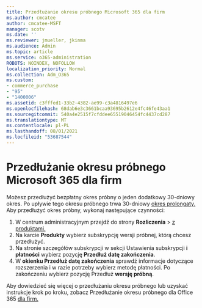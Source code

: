 ```yaml
---
title: Przedłużanie okresu próbnego Microsoft 365 dla firm
ms.author: cmcatee
author: cmcatee-MSFT
manager: scotv
ms.date: ''
ms.reviewer: jmueller, jkinma
ms.audience: Admin
ms.topic: article
ms.service: o365-administration
ROBOTS: NOINDEX, NOFOLLOW
localization_priority: Normal
ms.collection: Adm_O365
ms.custom:
- commerce_purchase
- "95"
- "1400006"
ms.assetid: c3fffed1-33b2-4382-ae99-c3a4816497e6
ms.openlocfilehash: 68dab6e3c3661bcaa93695b2612e4fc46fe43aa1
ms.sourcegitcommit: 540a4e2515f7cfddee65519046454fc4437cd287
ms.translationtype: MT
ms.contentlocale: pl-PL
ms.lasthandoff: 08/01/2021
ms.locfileid: "53687544"
---
```

# <a name="extend-your-trial-for-microsoft-365-for-business"></a>Przedłużanie okresu próbnego Microsoft 365 dla firm

Możesz przedłużyć bezpłatny okres próbny o jeden dodatkowy 30-dniowy okres. Po upływie tego okresu próbnego trwa 30-dniowy [okres prolongaty.](/alchemyinsights/grace-period-for-microsoft-365-free-trial) Aby przedłużyć okres próbny, wykonaj następujące czynności:
  
1. W centrum administracyjnym przejdź do strony **Rozliczenia** \> [z produktami.](https://go.microsoft.com/fwlink/p/?linkid=842054)
2. Na karcie **Produkty** wybierz subskrypcję wersji próbnej, którą chcesz przedłużyć.
3. Na stronie szczegółów subskrypcji w sekcji Ustawienia subskrypcji **i płatności** wybierz pozycję **Przedłuż datę zakończenia**.
4. W **okienku Przedłuż datę zakończenia** sprawdź informacje dotyczące rozszerzenia i w razie potrzeby wybierz metodę płatności. Po zakończeniu wybierz pozycję Przedłuż **wersję próbną**.

Aby dowiedzieć się więcej o przedłużaniu okresu próbnego lub uzyskać instrukcje krok po kroku, zobacz Przedłużanie okresu próbnego dla Office 365 [dla firm.](/microsoft-365/commerce/extend-your-trial)